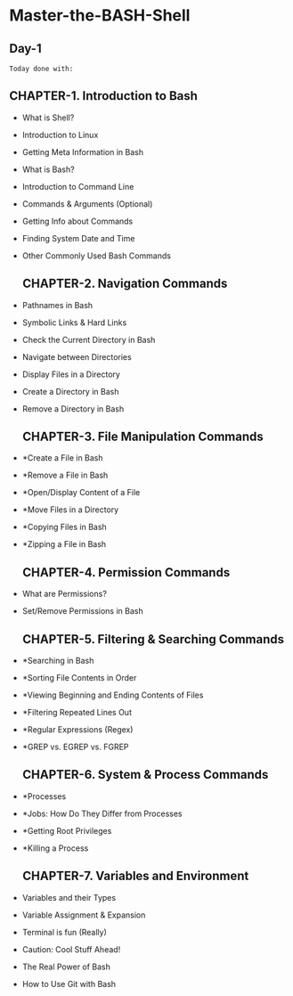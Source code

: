 # Master-the-BASH-Shell

##  Day-1

  `Today done with:`
  
   ## CHAPTER-1. Introduction to Bash

* What is Shell?
* Introduction to Linux
* Getting Meta Information in Bash
* What is Bash?
* Introduction to Command Line
* Commands & Arguments (Optional)
* Getting Info about Commands
* Finding System Date and Time
* Other Commonly Used Bash Commands

   ##   CHAPTER-2. Navigation Commands

* Pathnames in Bash
* Symbolic Links & Hard Links
* Check the Current Directory in Bash
* Navigate between Directories
* Display Files in a Directory
* Create a Directory in Bash
* Remove a Directory in Bash

   ## CHAPTER-3. File Manipulation Commands
* *Create a File in Bash
* *Remove a File in Bash
* *Open/Display Content of a File
* *Move Files in a Directory
* *Copying Files in Bash
* *Zipping a File in Bash

     ## CHAPTER-4. Permission Commands
* What are Permissions?
* Set/Remove Permissions in Bash

     ## CHAPTER-5. Filtering & Searching Commands
* *Searching in Bash
* *Sorting File Contents in Order
* *Viewing Beginning and Ending Contents of Files
* *Filtering Repeated Lines Out
* *Regular Expressions (Regex)
* *GREP vs. EGREP vs. FGREP
     
     ## CHAPTER-6. System & Process Commands
* *Processes
* *Jobs: How Do They Differ from Processes
* *Getting Root Privileges
* *Killing a Process

     ## CHAPTER-7. Variables and Environment
* Variables and their Types
* Variable Assignment & Expansion
* Terminal is fun (Really)
* Caution: Cool Stuff Ahead!
* The Real Power of Bash
* How to Use Git with Bash
